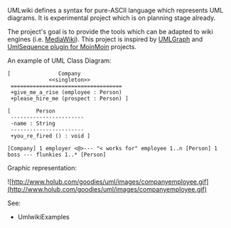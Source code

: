 UMLwiki defines a syntax for pure-ASCII language which represents UML diagrams. It is experimental project which is on planning stage already.

The project's goal is to provide the tools which can be adapted to wiki engines (i.e. [MediaWiki](http://www.mediawiki.org/)). This project is inspired by [UMLGraph](http://www.umlgraph.org/) and [UmlSequence plugin for MoinMoin](http://moinmo.in/ParserMarket/UmlSequence) projects.

An example of UML Class Diagram:

```
[               Company
             <<singleton>>
 ===================================
 +give_me_a_rise (employee : Person)
 +please_hire_me (prospect : Person) ]

[        Person
 -----------------------
 -name : String
 -----------------------
 +you_re_fired () : void ]

[Company] 1 employer <@>--- "< works for" employee 1..n [Person] 1 boss --- flunkies 1..* [Person]
```

Graphic representation:

![http://www.holub.com/goodies/uml/images/companyemployee.gif](http://www.holub.com/goodies/uml/images/companyemployee.gif)

See:

  * UmlwikiExamples